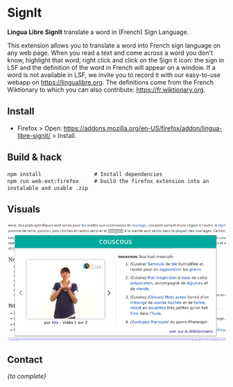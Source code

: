 # SignIt
**Lingua Libre SignIt** translate a word in (French) Sign Language.

This extension allows you to translate a word into French sign language on any web page. When you read a text and come across a word you don't know, highlight that word, right click and click on the Sign it icon: the sign in LSF and the definition of the word in French will appear on a window. If a word is not available in LSF, we invite you to record it with our easy-to-use webapp on https://lingualibre.org. The definitions come from the French Wiktionary to which you can also contribute: https://fr.wiktionary.org.

## Install
* Firefox > Open: https://addons.mozilla.org/en-US/firefox/addon/lingua-libre-signit/ > Install.

## Build & hack
```
npm install                 # Install dependencies
npm run web-ext:firefox     # build the firefox extension into an instalable and usable .zip
```

## Visuals
<img src="doc/LinguaLibre_SignIt-01.png"/>

## Contact
_{to complete}_
